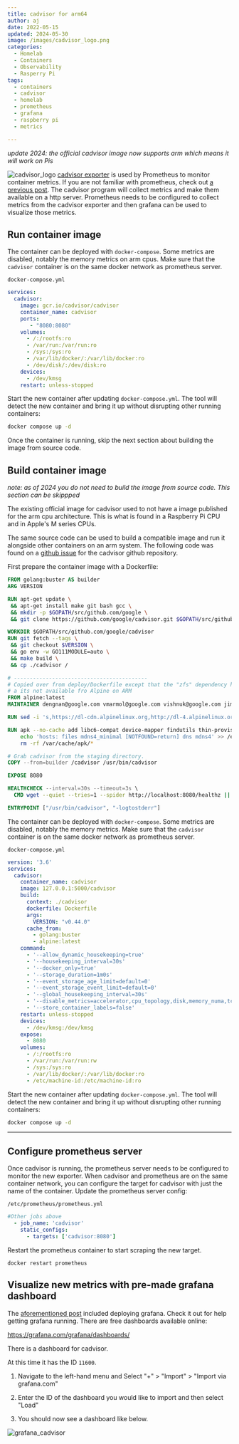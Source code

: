 ```yaml
---
title: cadvisor for arm64
author: aj
date: 2022-05-15
updated: 2024-05-30
image: /images/cadvisor_logo.png
categories:
  - Homelab
  - Containers
  - Observability
  - Rasperry Pi
tags:
  - containers
  - cadvisor
  - homelab
  - prometheus
  - grafana
  - raspberry pi
  - metrics

---
```


_update 2024: the official cadvisor image now supports arm which means it will work on Pis_

![cadvisor_logo](/images/cadvisor_logo.png)
[cadvisor exporter][1] is used by Prometheus to monitor container metrics. If you are not familiar with prometheus, check out [a previous post][2]. The cadvisor program will collect metrics and make them available on a http server. Prometheus needs to be configured to collect metrics from the cadvisor exporter and then grafana can be used to visualize those metrics.

## Run container image

The container can be deployed with `docker-compose`. Some metrics are disabled, notably the memory metrics on arm cpus. Make sure that the `cadvisor` container is on the same docker network as prometheus server.

`docker-compose.yml`

```yaml
services:
  cadvisor:
    image: gcr.io/cadvisor/cadvisor
    container_name: cadvisor
    ports:
       - "8080:8080"
    volumes:
      - /:/rootfs:ro
      - /var/run:/var/run:ro
      - /sys:/sys:ro
      - /var/lib/docker/:/var/lib/docker:ro
      - /dev/disk/:/dev/disk:ro
    devices:
      - /dev/kmsg
    restart: unless-stopped
```

Start the new container after updating `docker-compose.yml`. The tool will detect the new container and bring it up without disrupting other running containers:

```bash
docker compose up -d
```

Once the container is running, skip the next section about building the image from source code.

## Build container image

_note: as of 2024 you do not need to build the image from source code. This section can be skippped_

The existing official image for cadvisor used to not have a image published for the arm cpu architecture. This is what is found in a Raspberry Pi CPU and in Apple's M series CPUs.

The same source code can be used to build a compatible image and run it alongside other containers on an arm system. The following code was found on a [github issue][3] for the cadvisor github repository.

First prepare the container image with a Dockerfile:

```Dockerfile
FROM golang:buster AS builder
ARG VERSION

RUN apt-get update \
 && apt-get install make git bash gcc \
 && mkdir -p $GOPATH/src/github.com/google \
 && git clone https://github.com/google/cadvisor.git $GOPATH/src/github.com/google/cadvisor

WORKDIR $GOPATH/src/github.com/google/cadvisor
RUN git fetch --tags \
 && git checkout $VERSION \
 && go env -w GO111MODULE=auto \
 && make build \
 && cp ./cadvisor /

# ------------------------------------------
# Copied over from deploy/Dockerfile except that the "zfs" dependency has been removed
# a its not available fro Alpine on ARM
FROM alpine:latest
MAINTAINER dengnan@google.com vmarmol@google.com vishnuk@google.com jimmidyson@gmail.com stclair@google.com

RUN sed -i 's,https://dl-cdn.alpinelinux.org,http://dl-4.alpinelinux.org,g' /etc/apk/repositories

RUN apk --no-cache add libc6-compat device-mapper findutils thin-provisioning-tools && \
    echo 'hosts: files mdns4_minimal [NOTFOUND=return] dns mdns4' >> /etc/nsswitch.conf && \
    rm -rf /var/cache/apk/*

# Grab cadvisor from the staging directory.
COPY --from=builder /cadvisor /usr/bin/cadvisor

EXPOSE 8080

HEALTHCHECK --interval=30s --timeout=3s \
  CMD wget --quiet --tries=1 --spider http://localhost:8080/healthz || exit 1

ENTRYPOINT ["/usr/bin/cadvisor", "-logtostderr"]
```

The container can be deployed with `docker-compose`. Some metrics are disabled, notably the memory metrics. Make sure that the `cadvisor` container is on the same docker network as prometheus server.

`docker-compose.yml`

```yaml
version: '3.6'
services:
  cadvisor:
    container_name: cadvisor
    image: 127.0.0.1:5000/cadvisor
    build:
      context: ./cadvisor
      dockerfile: Dockerfile
      args:
        VERSION: "v0.44.0"
      cache_from:
        - golang:buster
        - alpine:latest
    command:
      - '--allow_dynamic_housekeeping=true'
      - '--housekeeping_interval=30s'
      - '--docker_only=true'
      - '--storage_duration=1m0s'
      - '--event_storage_age_limit=default=0'
      - '--event_storage_event_limit=default=0'
      - '--global_housekeeping_interval=30s'
      - '--disable_metrics=accelerator,cpu_topology,disk,memory_numa,tcp,udp,percpu,sched,process,hugetlb,referenced_memory,resctrl,cpuset,advtcp,memory_numa'
      - '--store_container_labels=false'
    restart: unless-stopped
    devices:
      - /dev/kmsg:/dev/kmsg
    expose:
      - 8080
    volumes:
      - /:/rootfs:ro
      - /var/run:/var/run:rw
      - /sys:/sys:ro
      - /var/lib/docker/:/var/lib/docker:ro
      - /etc/machine-id:/etc/machine-id:ro
```

Start the new container after updating `docker-compose.yml`. The tool will detect the new container and bring it up without disrupting other running containers:

```bash
docker compose up -d
```

---

## Configure prometheus server

Once cadvisor is running, the prometheus server needs to be configured to monitor the new exporter. When cadvisor and prometheus are on the same container network, you can configure the target for cadvisor with just the name of the container. Update the prometheus server config:

`/etc/prometheus/prometheus.yml`

```yaml
#Other jobs above
  - job_name: 'cadvisor'
    static_configs:
      - targets: ['cadvisor:8080']
  ```

Restart the prometheus container to start scraping the new target.

`docker restart prometheus`

## Visualize new metrics with pre-made grafana dashboard

The [aforementioned post][2] included deploying grafana. Check it out for help getting grafana running. There are free dashboards available online:

https://grafana.com/grafana/dashboards/

There is a dashboard for cadvisor.

At this time it has the ID `11600`.

1. Navigate to the left-hand menu and Select "+" > "Import" > "Import via grafana.com"

2. Enter the ID of the dashboard you would like to import and then select "Load"

3. You should now see a dashboard like below.

![grafana_cadvisor](/images/grafana_cadvisor.png)

 [1]: https://github.com/google/cadvisor
 [2]: /posts/prometheus/
 [3]: https://github.com/google/cadvisor/issues/1236
